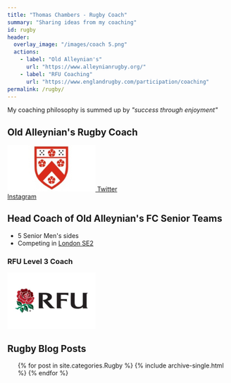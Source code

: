 ```yaml
---
title: "Thomas Chambers - Rugby Coach"
summary: "Sharing ideas from my coaching"
id: rugby
header:
  overlay_image: "/images/coach 5.png"
  actions:
    - label: "Old Alleynian's"
      url: "https://www.alleynianrugby.org/"
    - label: "RFU Coaching"
      url: "https://www.englandrugby.com/participation/coaching"
permalink: /rugby/
---
```


My coaching philosophy is summed up by _"success through enjoyment"_

## Old Alleynian's Rugby Coach

<a href="https://www.alleynianrugby.org/">
<img src="/images/OAs.jpg" alt="RFU" width="200" class="align-center"/>
</a>


  <a href="https://twitter.com/Oldalleynians" itemprop="sameAs" rel="nofollow noopener noreferrer" class="align-center">
    <i class="fab fa-fw fa-twitter-square" aria-hidden="true"></i> Twitter
  </a>
<br>
  <a href="https://www.instagram.com/oldalleynians/" itemprop="sameAs" rel="nofollow noopener noreferrer" class="align-center">
    <i class="fab fa-fw fa-instagram" aria-hidden="true"></i> Instagram
  </a>


## Head Coach of Old Alleynian's FC Senior Teams

- 5 Senior Men's sides
- Competing in [London SE2](https://www.englandrugby.com/fixtures-and-results/search-results?competition=261&division=21517&season=2019-2020#table)


### RFU Level 3 Coach

<img src="/images/RFU.jfif" alt="RFU" width="200" class="align-center"/>


## Rugby Blog Posts

<ul>{% for post in site.categories.Rugby %}
    {% include archive-single.html %}
{% endfor %}</ul>
